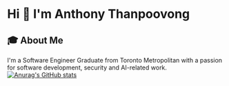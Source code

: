 # **Hi 👋 I'm Anthony Thanpoovong**

## 🎓 About Me

I'm a Software Engineer Graduate from Toronto Metropolitan with a passion for software development, security and AI-related work.
[![Anurag's GitHub stats](https://github-readme-stats.vercel.app/api?username=anthonythanpoovong&show_icons=true&theme=radical)](https://github.com/anuraghazra/github-readme-stats)
